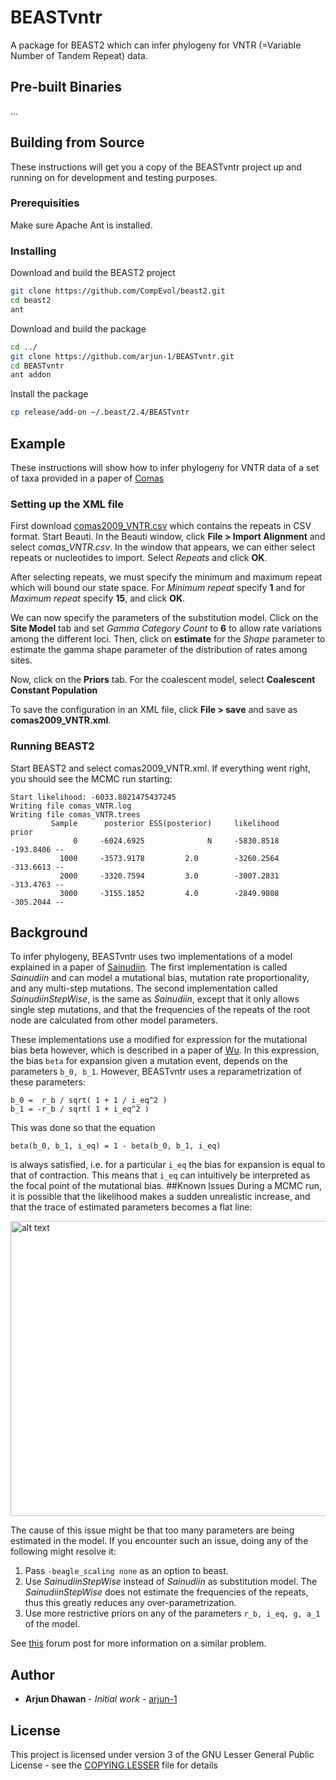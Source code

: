 # BEASTvntr

A package for BEAST2 which can infer phylogeny for VNTR (=Variable Number of Tandem Repeat) data.

## Pre-built Binaries
...
## Building from Source

These instructions will get you a copy of the BEASTvntr project up and running on for development and testing purposes.

### Prerequisities

Make sure Apache Ant is installed.

### Installing

Download and build the BEAST2 project

```bash
git clone https://github.com/CompEvol/beast2.git
cd beast2
ant
```
Download and build the package
```bash
cd ../
git clone https://github.com/arjun-1/BEASTvntr.git
cd BEASTvntr
ant addon
```
Install the package
```bash
cp release/add-on ~/.beast/2.4/BEASTvntr
```
## Example
These instructions will show how to infer phylogeny for VNTR data of a set of taxa provided in a paper of [Comas](http://journals.plos.org/plosone/article?id=10.1371/journal.pone.0007815)
### Setting up the XML file
First download [comas2009_VNTR.csv](examples/csv/comas2009_VNTR.csv) which contains the repeats in CSV format. Start Beauti. In the Beauti window, click **File > Import Alignment** and select *comas_VNTR.csv*. In the window that appears, we can either select repeats or nucleotides to import. Select *Repeats* and click **OK**.

After selecting repeats, we must specify the minimum and maximum repeat which will bound our state space. For *Minimum repeat* specify **1** and for *Maximum repeat* specify **15**, and click **OK**.

We can now specify the parameters of the substitution model. Click on the **Site Model** tab and set *Gamma Category Count* to **6** to allow rate variations among the different loci. Then, click on **estimate** for the *Shape* parameter to estimate the gamma shape parameter of the distribution of rates among sites.

Now, click on the **Priors** tab. For the coalescent model, select **Coalescent Constant Population**

To save the configuration in an XML file, click **File > save** and save as **comas2009_VNTR.xml**.
### Running BEAST2
Start BEAST2 and select comas2009_VNTR.xml. If everything went right, you should see the MCMC run starting:
```text
Start likelihood: -6033.8021475437245 
Writing file comas_VNTR.log
Writing file comas_VNTR.trees
         Sample      posterior ESS(posterior)     likelihood          prior
              0     -6024.6925              N     -5830.8518      -193.8406 --
           1000     -3573.9178         2.0        -3260.2564      -313.6613 --
           2000     -3320.7594         3.0        -3007.2831      -313.4763 --
           3000     -3155.1852         4.0        -2849.9808      -305.2044 --
```

## Background
To infer phylogeny, BEASTvntr uses two implementations of a model explained in a paper of [Sainudiin](http://www.genetics.org/content/168/1/383.long). The first implementation is called *Sainudiin* and can model a mutational bias, mutation rate proportionality, and any multi-step mutations. The second implementation called *SainudiinStepWise*, is the same as *Sainudiin*, except that it only allows single step mutations, and that the frequencies of the repeats of the root node are calculated from other model parameters. 

These implementations use a modified for expression for the mutational bias beta however, which is described in a paper of [Wu](http://www.genetics.org/content/188/1/151.long). In this expression, the bias `beta` for expansion given a mutation event, depends on the parameters `b_0, b_1`. However, BEASTvntr uses a reparametrization of these parameters:
```
b_0 =  r_b / sqrt( 1 + 1 / i_eq^2 )
b_1 = -r_b / sqrt( 1 + i_eq^2 )
```
This was done so that the equation
```
beta(b_0, b_1, i_eq) = 1 - beta(b_0, b_1, i_eq)
```
is always satisfied, i.e. for a particular `i_eq` the bias for expansion is equal to that of contraction. This means that `i_eq` can intuitively be interpreted as the focal point of the mutational bias.
##Known Issues
During a MCMC run, it is possible that the likelihood makes a sudden unrealistic increase, and that the trace of estimated parameters becomes a flat line:

<img src="https://cloud.githubusercontent.com/assets/8102654/16612531/bd0c3032-4367-11e6-8b60-1873ff80aef8.png" alt="alt text" width="680" height="472">

The cause of this issue might be that too many parameters are being estimated in the model. If you encounter such an issue, doing any of the following might resolve it:  
1. Pass `-beagle_scaling none` as an option to beast.  
2. Use *SainudiinStepWise* instead of *Sainudiin* as substitution model. The *SainudiinStepWise*   does not estimate the frequencies of the repeats, thus this greatly reduces any over-parametrization.  
3. Use more restrictive priors on any of the parameters `r_b, i_eq, g, a_1` of the model.

See [this](https://groups.google.com/forum/#!topic/beast-users/ScG6PEZTADE) forum post for more information on a similar problem.

## Author

* **Arjun Dhawan** - *Initial work* - [arjun-1](https://github.com/arjun-1)

## License

This project is licensed under version 3 of the GNU Lesser General Public License - see the [COPYING.LESSER](COPYING.LESSER) file for details